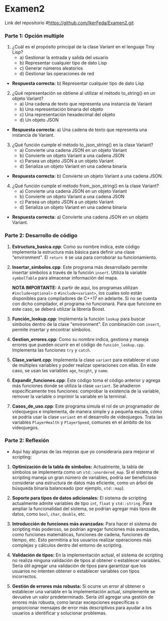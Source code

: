 # Examen2
Link del repositorio #https://github.com/IkerFeda/Examen2.git

### Parte 1: Opción multiple

1. ¿Cuál es el propósito principal de la clase Variant en el lenguaje Tiny Lisp?
   - a) Gestionar la entrada y salida del usuario
   - b) Representar cualquier tipo de dato Lisp
   - c) Generar números aleatorios
   - d) Gestionar las operaciones de red
  - **Respuesta correcta:** b) Representar cualquier tipo de dato Lisp

2. ¿Qué representación se obtiene al utilizar el método to_string() en un objeto Variant?
   - a) Una cadena de texto que representa una instancia de Variant
   - b) Una representación binaria del objeto
   - c) Una representación hexadecimal del objeto
   - d) Un objeto JSON
  - **Respuesta correcta:** a) Una cadena de texto que representa una instancia de Variant.

3. ¿Qué función cumple el método to_json_string() en la clase Variant?
   - a) Convierte una cadena JSON en un objeto Variant
   - b) Convierte un objeto Variant a una cadena JSON
   - c) Parsea un objeto JSON a un objeto Variant
   - d) Serializa un objeto Variant en una cadena binaria
  - **Respuesta correcta:** b) Convierte un objeto Variant a una cadena JSON.

4. ¿Qué función cumple el método from_json_string() en la clase Variant?
   - a) Convierte una cadena JSON en un objeto Variant
   - b) Convierte un objeto Variant a una cadena JSON
   - c) Parsea un objeto JSON a un objeto Variant
   - d) Serializa un objeto Variant en una cadena binaria
  - **Respuesta correcta:** a) Convierte una cadena JSON en un objeto Variant.


### Parte 2: Desarrollo de código

1. **Estructura_basica.cpp**: Como su nombre indica, este código implementa la estructura más básica para definir una clase "environment". El `return 0` se usa para corroborar su funcionamiento.

2. **Insertar_simbolos.cpp**: Este programa más desarrollado permite insertar símbolos a través de la función `insert`. Utiliza la variable `symbolTable` para almacenar información del mapa.

    **NOTA IMPORTANTE:** A partir de aquí, los programas utilizan `#include<optional>` o `#include<variant>`, los cuales solo están disponibles para compiladores de C++17 en adelante. Si no se cuenta con dicho compilador, el programa no funcionará. Para que funcione en este caso, se deberá utilizar la librería Boost.

3. **Función_lookup.cpp**: Implementa la función `lookup` para buscar símbolos dentro de la clase "environment". En combinación con `insert`, permite insertar y encontrar símbolos.

4. **Gestion_errores.cpp**: Como su nombre indica, gestiona y maneja errores que pueden ocurrir en el código de `función_lookup.cpp`. Implementa las funciones `try` y `catch`.

5. **Clase_variant.cpp**: Implementa la clase `variant` para establecer el uso de múltiples variables y poder realizar operaciones con ellas. En este caso, se usan las variables `age`, `height`, y `name`.

6. **Expandir_funciones.cpp**: Este código toma el código anterior y agrega más funciones donde se utiliza la clase `variant`. Se añadieron específicamente tres funciones: comprobar la existencia de la variable, remover la variable o imprimir la variable en la terminal.

7. **Casos_de_uso.cpp**: Este programa simula el rol de un programador de videojuegos e implementa, de manera simple y a pequeña escala, cómo se podría usar la clase `variant` en el desarrollo de videojuegos. Trata las variables `PlayerHealth` y `PlayerSpeed`, comunes en el ámbito de los videojuegos.

### Parte 2: Reflexión

- Aqui hay algunas de las mejoras que yo consideraria para mejorar el scripting:

1. **Optimización de la tabla de símbolos:** Actualmente, la tabla de símbolos se implementa como un `std::unordered_map`. Si el sistema de scripting maneja un gran número de variables, podría ser beneficioso considerar una estructura de datos más eficiente, como un árbol de búsqueda binaria balanceado (por ejemplo, `std::map`).

2. **Soporte para tipos de datos adicionales:** El sistema de scripting actualmente admite variables de tipo `int`, `float` y `std::string`. Para ampliar la funcionalidad del sistema, se podrían agregar más tipos de datos, como `bool`, `char`, `double`, etc.

3. **Introducción de funciones más avanzadas:** Para hacer el sistema de scripting más poderoso, se podrían agregar funciones más avanzadas, como funciones matemáticas, funciones de cadena, funciones de tiempo, etc. Esto permitiría a los usuarios realizar operaciones más complejas y cálculos dentro del entorno de scripting.

4. **Validación de tipos:** En la implementación actual, el sistema de scripting no realiza ninguna validación de tipos al obtener o establecer variables. Sería útil agregar una validación de tipos para garantizar que los usuarios no intenten obtener o establecer variables con tipos incorrectos.

5. **Gestión de errores más robusta:** Si ocurre un error al obtener o establecer una variable en la implementación actual, simplemente se devuelve un valor predeterminado. Sería útil agregar una gestión de errores más robusta, como lanzar excepciones específicas o proporcionar mensajes de error más descriptivos para ayudar a los usuarios a identificar y solucionar problemas.








